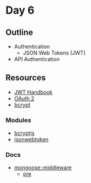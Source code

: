 # Day 6

## Outline
- Authentication
  - JSON Web Tokens (JWT)
- API Authentication

## Resources

- [JWT Handbook](https://pepa.holla.cz/wp-content/uploads/2017/06/jwt-handbook.pdf)
- [OAuth 2](https://auth0.com/blog/everything-you-wanted-to-know-about-oauth-2-but-were-too-afraid-to-ask/)
- [bcrypt](https://en.wikipedia.org/wiki/Bcrypt)

### Modules
- [bcryptjs](https://github.com/dcodeIO/bcrypt.js)
- [jsonwebtoken](https://github.com/auth0/node-jsonwebtoken)

### Docs
- [mongoose::middleware](https://mongoosejs.com/docs/middleware.html)
  - [pre](https://mongoosejs.com/docs/middleware.html#pre)
